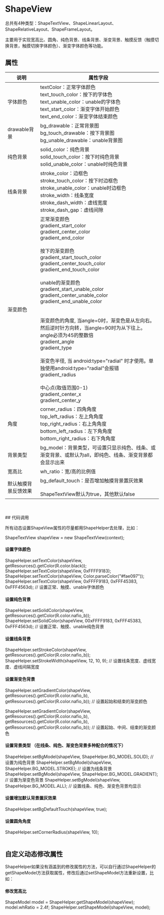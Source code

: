 # ShapeView
总共有4种类型：ShapeTextView、ShapeLinearLayout、ShapeRelativeLayout、ShapeFrameLayout。

主要用于实现宽高比、圆角、纯色背景、线条背景、渐变背景、触摸反馈（触摸切换背景，触摸切换字体颜色）、渐变字体颜色等功能。

## 属性

|说明|属性字段|
--|--|
字体颜色|textColor：正常字体颜色 <br> text_touch_color：按下的字体色 <br> text_unable_color：unable的字体色 <br> text_start_color：渐变字体开始颜色 <br> text_end_color：渐变字体结束颜色
drawable背景|bg_drawable：正常背景图 <br> bg_touch_drawable：按下背景图 <br> bg_unable_drawable：unable背景图 
纯色背景|solid_color：纯色背景 <br> solid_touch_color：按下时纯色背景 <br> solid_unable_color：unable时纯色背景
线条背景|stroke_color：边框色 <br> stroke_touch_color：按下时边框色 <br> stroke_unable_color：unable时边框色 <br> stroke_width：线条宽度 <br> stroke_dash_width：虚线宽度 <br> stroke_dash_gap：虚线间隙 
渐变颜色 | 正常渐变颜色 <br> gradient_start_color<br>gradient_center_color<br>gradient_end_color<br><br>按下的渐变颜色<br>gradient_start_touch_color<br>gradient_center_touch_color<br>gradient_end_touch_color<br><br>unable的渐变颜色<br>gradient_start_unable_color<br>gradient_center_unable_color<br>gradient_end_unable_color<br><br><br>渐变颜色的角度, 当angle=0时，渐变色是从左向右。 然后逆时针方向转，当angle=90时为从下往上。angle必须为45的整数倍<br>gradient_angle<br>gradient_type<br><br>渐变色半径, 当 android:type="radial" 时才使用。单独使用android:type="radial"会报错<br>gradient_radius<br><br>中心点(取值范围0-1)<br>gradient_center_x<br>gradient_center_y
角度 | corner_radius：四角角度<br>top_left_radius：左上角角度<br>top_right_radius：右上角角度<br>bottom_left_radius：左下角角度<br>bottom_right_radius：右下角角度
背景类型 | bg_model：背景类型，可设置只显示纯色、线条、或渐变背景、或默认为all，即纯色、线条、渐变背景都会显示出来
宽高比 | wh_ratio：宽/高的比例值
默认触摸背景反馈效果 | bg_default_touch：是否增加触摸背景置灰效果<br><br>ShapeTextView默认为true，其他默认false

<br>
<br>
## 代码调用

所有动态设置ShapeView属性的尽量都用ShapeHelper去处理，比如：

ShapeTextView shapeView = new ShapeTextView(context); 
#### 设置字体颜色
ShapeHelper.setTextColor(shapeView, getResources().getColor(R.color.black));
ShapeHelper.setTextColor(shapeView, 0xFFFF9183);
ShapeHelper.setTextColor(shapeView, Color.parseColor("#fae097"));
ShapeHelper.setTextColor(shapeView, 0xFFFF9183, 0xFFF45383, 0xFFF4563d); // 设置正常、触摸、unable字体颜色

#### 设置纯色背景
ShapeHelper.setSolidColor(shapeView, getResources().getColor(R.color.nafio_b));
ShapeHelper.setSolidColor(shapeView, 00xFFFF9183, 0xFFF45383, 0xFFF4563d); // 设置正常、触摸、unable纯色背景

#### 设置线条背景
ShapeHelper.setStrokeColor(shapeView, getResources().getColor(R.color.nafio_b));
ShapeHelper.setStrokeWidth(shapeView, 12, 10, 9);  // 设置线条宽度、虚线宽度、虚线间隔宽度

#### 设置渐变色背景
ShapeHelper.setGradientColor(shapeView, getResources().getColor(R.color.nafio_b), getResources().getColor(R.color.nafio_b));  // 设置起始和结束的渐变颜色

ShapeHelper.setGradientColor(shapeView, getResources().getColor(R.color.nafio_b), getResources().getColor(R.color.nafio_b), getResources().getColor(R.color.nafio_b));  // 设置起始、中间、结束的渐变颜色

#### 设置背景类型 （在线条、纯色、渐变色背景多种配合的情况下）
ShapeHelper.setBgModel(shapeView, ShapeHelper.BG_MODEL.SOLID);    // 设置为纯色背景
ShapeHelper.setBgModel(shapeView, ShapeHelper.BG_MODEL.STROKE);   // 设置为线条背景
ShapeHelper.setBgModel(shapeView, ShapeHelper.BG_MODEL.GRADIENT); // 设置为渐变色背景
ShapeHelper.setBgModel(shapeView, ShapeHelper.BG_MODEL.ALL);      // 设置线条、纯色、渐变色背景均显示

#### 设置增加默认背景置灰效果
ShapeHelper.setBgDefaultTouch(shapeView, true);

#### 设置圆角角度
ShapeHelper.setCornerRadius(shapeView, 10);
<br>
<br>
## 自定义动态修改属性
ShapeHelper如果没有涵盖到的修改属性的方法，可以自行通过ShapeHelper的getShapeModel方法获取属性，修改后通过setShapeModel方法重新设置，比如：
#### 修改宽高比
ShapeModel model = ShapeHelper.getShapeModel(shapeView);
model.whRatio = 2.4f;
ShapeHelper.setShapeModel(shapeView, model);


